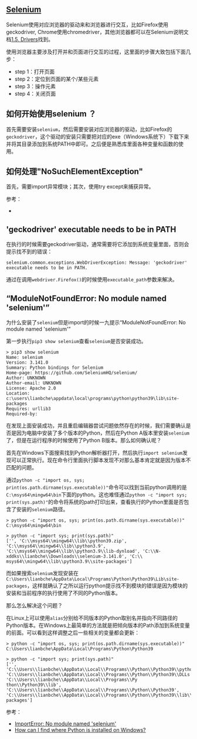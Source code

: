 ## [Selenium](https://selenium-python.readthedocs.io/)

Selenium使用对应浏览器的驱动来和浏览器进行交互，比如Firefox使用geckodriver, Chrome使用chromedriver，其他浏览器都可以在Selenium说明文档[1.5. Drivers](https://selenium-python.readthedocs.io/installation.html#drivers)找到。

使用浏览器主要涉及打开并和页面进行交互的过程，这里面的步骤大致包括下面几步：

- step 1：打开页面
- step 2：定位到页面的某个/某些元素
- step 3：操作元素
- step 4：关闭页面


## 如何开始使用selenium ？

首先需要安装`selenium`，然后需要安装对应浏览器的驱动，比如Firefox的`geckodriver`，这个驱动的安装只需要把对应的exe（Windows系统下）下载下来并将其目录添加到系统PATH中即可。之后便是熟悉库里面各种变量和函数的使用。


## 如何处理"NoSuchElementException"

首先，需要import异常模块；其次，使用try except来捕获异常。

参考：

- [](https://stackoverflow.com/questions/38022658/selenium-python-handling-no-such-element-exception)


## 'geckodriver' executable needs to be in PATH

在执行的时候需要geckodriver驱动，通常需要将它添加到系统变量里面，否则会提示找不到的错误：

```
selenium.common.exceptions.WebDriverException: Message: 'geckodriver' executable needs to be in PATH.
```

通过在调用`webdriver.Firefox()`的时候使用`executable_path`参数来解决。


## “ModuleNotFoundError: No module named 'selenium'”

为什么安装了`selenium`但是import的时候一九提示“ModuleNotFoundError: No module named 'selenium'”

第一步执行`pip3 show selenium`查看`selenium`是否安装成功。

```
> pip3 show selenium
Name: selenium
Version: 3.141.0
Summary: Python bindings for Selenium
Home-page: https://github.com/SeleniumHQ/selenium/
Author: UNKNOWN
Author-email: UNKNOWN
License: Apache 2.0
Location: c:\users\lianbche\appdata\local\programs\python\python39\lib\site-packages
Requires: urllib3
Required-by:
```

在发现上面安装成功，并且重启编辑器尝试问题依然存在的时候，我们需要确认是否是因为电脑中安装了多个版本的Python，然后在Python A版本里安装`selenium`了，但是在运行程序的时候使用了Python B版本。那么如何确认呢？

首先在Windows下面搜索找到Python解析器打开，然后执行`import selenium`发现可以正常执行。现在命令行里面执行脚本发现不对那么基本肯定就是因为版本不匹配的问题。

通过`python -c "import os, sys; print(os.path.dirname(sys.executable))"`命令可以找到当前python调用的是`C:\msys64\mingw64\bin`下面的python。这也难怪通过`python -c "import sys; print(sys.path)"`的命令将系统的path打印出来，查看执行的Python里面是否包含了安装的`selenium`路径。

```
> python -c "import os, sys; print(os.path.dirname(sys.executable))"
C:\msys64\mingw64\bin

> python -c "import sys; print(sys.path)"
['', 'C:\\msys64\\mingw64\\lib\\python39.zip', 'C:\\msys64\\mingw64\\lib\\python3.9', 'C:\\msys64\\mingw64\\lib\\python3.9\\lib-dynload', 'C:\\N-xddks\\lianbche\\Downloads\\selenium-3.141.0', 'C:\\
msys64\\mingw64\\lib\\python3.9\\site-packages']
```

而如果搜索`selenium`发现安装在`C:\Users\lianbche\AppData\Local\Programs\Python\Python39\Lib\site-packages`，这样就确认了之所以运行python提示找不到模块的错误是因为模块的安装和当前程序的执行使用了不同的Python版本。

那么怎么解决这个问题？

在Linux上可以使用`alias`分别给不同版本的Python取别名并指向不同路径的Python版本。在Windows上最简单的方法就是把倾向版本的Path添加到系统变量的前面。可以看到这样调整之后一些相关的变量都会更新：

```
> python -c "import os, sys; print(os.path.dirname(sys.executable))"
C:\Users\lianbche\AppData\Local\Programs\Python\Python39

> python -c "import sys; print(sys.path)"
['', 'C:\\Users\\lianbche\\AppData\\Local\\Programs\\Python\\Python39\\python39.zip', 'C:\\Users\\lianbche\\AppData\\Local\\Programs\\Python\\Python39\\DLLs', 'C:\\Users\\lianbche\\AppData\\Local\\Programs\\Py
thon\\Python39\\lib', 'C:\\Users\\lianbche\\AppData\\Local\\Programs\\Python\\Python39', 'C:\\Users\\lianbche\\AppData\\Local\\Programs\\Python\\Python39\\lib\\site-packages']
```


参考：

- [ImportError: No module named 'selenium'](https://stackoverflow.com/questions/31147660/importerror-no-module-named-selenium)
- [How can I find where Python is installed on Windows?](https://stackoverflow.com/questions/647515/how-can-i-find-where-python-is-installed-on-windows)

